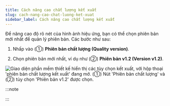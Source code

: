 ```yaml
---
title: Cách nâng cao chất lượng kết xuất
slug: cach-nang-cao-chat-luong-ket-xuat
sidebar_label: Cách nâng cao chất lượng kết xuất
---
```


Để nâng cao độ rõ nét của hình ảnh hiệu ứng, bạn có thể chọn phiên bản mới nhất để quản lý phiên bản. Các bước như sau:

1. Nhấp vào (①) **Phiên bản chất lượng (Quality version)**.

2. Chọn phiên bản mới nhất, ví dụ như (②) **Phiên bản v1.2 (Version v1.2)**.

![Giao diện phần mềm thiết kế hiển thị các tùy chọn kết xuất, với hộp thoại 'phiên bản chất lượng kết xuất' đang mở. (①) Nút 'Phiên bản chất lượng' và (②) tùy chọn 'Phiên bản v1.2' được chọn.](https://storage.googleapis.com/jegavn_kb/images/4f27da96-06f3-4343-8183-a94889fba290.png)

:::note



:::